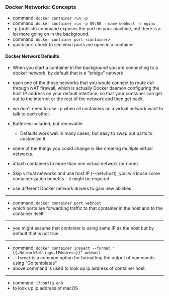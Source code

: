 ### Docker Networks: Concepts

  * command: `docker container run -p` 
  * command: `docker container run -p 80:80 --name webhost -d nginx`
  * -p (publish) command exposes the port on your machine, but there is a lot more going on in the background.
  * command: `docker container port <container>`
  * quick port check to see what ports are open in a container

#### Docker Network Defaults

  * When you start a container in the background you are connecting to a docker network, by default that is a "bridge" network
  * each one of the those networks that you would connect to route out through NAT firewall, which is actually Docker daemon configuring the host IP address on your default interface, so that your container can get out to the internet or the rest of the network and then get back.
  * we don't need to use -p when all containers on a virtual network want to talk to each other.
  
  * Batteries included, but removable
    * Defaults work well in many cases, but easy to swap out parts to customize it
  * some of the things you could change is like creating multiple virtual networks. 
  * attach containers to more than one virtual network (or none)
  * Skip virtual networks and use host IP (--net=host), you will loose some containerization benefits - it might be required
  * use different Docker network drivers to gain new abilities
________________________________________________________

  * command: `docker container port webhost`
  * which ports are forwarding traffic to that container in the host and to the container itself
________________________________________________________

  * you might assume that container is using same IP as the host but by default that is not true.
________________________________________________________

  * command: `docker container inspect --format "{{.NetworkSettings.IPAddress}}" webhost`
  * `--format` is a common option for formatting the output of commands using "Go templates" 
  * above command is used to look up ip address of container host. 
________________________________________________________

  * command: `ifconfig en0`
  * to look up ip address of macOS